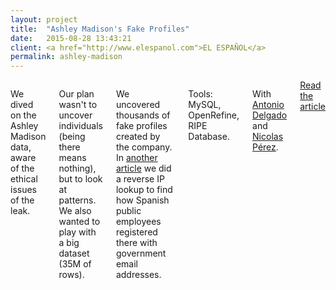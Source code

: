 ```yaml
---
layout: project
title:  "Ashley Madison's Fake Profiles"
date:   2015-08-28 13:43:21
client: <a href="http://www.elespanol.com">EL ESPAÑOL</a>
permalink: ashley-madison
---
```

<div class="row">
    <div class="six columns">
        <p>We dived on the Ashley Madison data, aware of the ethical issues of the leak.</p>
        <p>Our plan wasn't to uncover individuals (being there means nothing), but to look at patterns. We also wanted to play with a big dataset (35M of rows).</p>
        <p>We uncovered thousands of fake profiles created by the company. In <a href="http://blog.elespanol.com/actualidad/mas-de-100-empleados-publicos-espanoles-usaron-ashley-madison-desde-su-puesto-de-trabajo/">another article</a> we did a reverse IP lookup to find how Spanish public employees registered there with government email addresses.</p>
        <p class="u-italic">Tools: MySQL, OpenRefine, RIPE Database.</p>
        <p class="u-italic">With <a href="https://twitter.com/adelgado">Antonio Delgado</a> and <a href="https://twitter.com/NicolasPerezi">Nicolas Pérez</a>.</p>
        <a class="button btn-primary" href="http://blog.elespanol.com/actualidad/ashley-madison-created-thousands-of-fake-profiles-to-get-more-money-from-its-users/">Read the article</a>
    </div>
    <div class="six columns">
        <img class="img-responsive" data-src="/images/projects/ashley-madison_1.png" />
    </div>
</div>
<div class="row">
    <img class="img-responsive" data-src="/images/projects/ashley-madison_2.png" />
</div>
